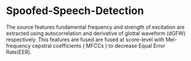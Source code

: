# Spoofed-Speech-Detection
The source features fundamental frequency and strength of excitation are extracted using autocorrelation and derivative of glottal waveform (dGFW) respectively. This features are fused are fused at score-level with Mel-frequency cepstral coefficients ( MFCCs ) to decrease Equal Error Rate(EER).
